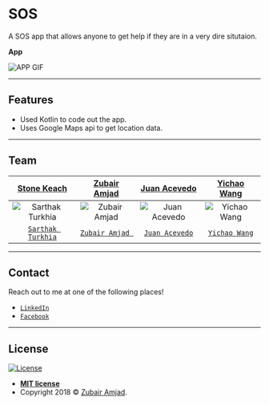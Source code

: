 # SOS

A SOS app that allows anyone to get help if they are in a very dire situtaion.

**App**

![APP GIF](chatty.gif)

---

## Features

- Used Kotlin to code out the app.
- Uses Google Maps api to get location data.

---
## Team

| <a href="#" target="_blank">**Stone Keach**</a> | <a href="#" target="_blank">**Zubair Amjad**</a> | <a href="#" target="_blank">**Juan Acevedo**</a> | <a href="#" target="_blank">**Yichao Wang**</a>
| :---: |:---:| :---:| :---:|
|![Sarthak Turkhia](https://avatars2.githubusercontent.com/u/15725365?s=400&v=4) | ![Zubair Amjad](https://avatars2.githubusercontent.com/u/32583629?s=400&v=4) | ![Juan Acevedo](https://avatars1.githubusercontent.com/u/25454469?s=400&v=4) | ![Yichao Wang](https://avatars0.githubusercontent.com/u/19157808?s=400&v=4)
| <a href="https://github.com/sarthakturkhia" target="_blank">`Sarthak Turkhia`</a> | <a href="https://github.com/amjadz" target="_blank">`Zubair Amjad `</a> | <a href="https://github.com/acevedoj" target="_blank">`Juan Acevedo`</a> | <a href="https://github.com/YichaoW" target="_blank">`Yichao Wang`</a> |
---

## Contact

Reach out to me at one of the following places!

- <a href="https://www.linkedin.com/in/zubair-amjad/" target="_blank">`LinkedIn`</a>
- <a href="https://www.facebook.com/ZubairAmjad" target="_blank">`Facebook`</a>

---

## License

[![License](http://img.shields.io/:license-mit-blue.svg?style=flat-square)](http://badges.mit-license.org)

- **[MIT license](http://opensource.org/licenses/mit-license.php)**
- Copyright 2018 © <a href="https://github.com/amjadz" target="_blank">Zubair Amjad</a>.
